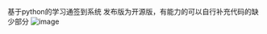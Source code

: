 基于python的学习通签到系统
发布版为开源版，有能力的可以自行补充代码的缺少部分
![image](https://github.com/user-attachments/assets/351c557c-93f9-4fb1-8773-205085b91945)


